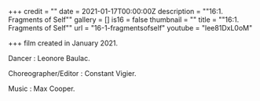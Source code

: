 +++
credit = ""
date = 2021-01-17T00:00:00Z
description = "\"16:1. Fragments of Self\""
gallery = []
is16 = false
thumbnail = ""
title = "\"16:1. Fragments of Self\""
url = "16-1-fragmentsofself"
youtube = "lee81DxL0oM"

+++
film created in January 2021.

Dancer : Leonore Baulac.

Choreographer/Editor : Constant Vigier.

Music : Max Cooper.